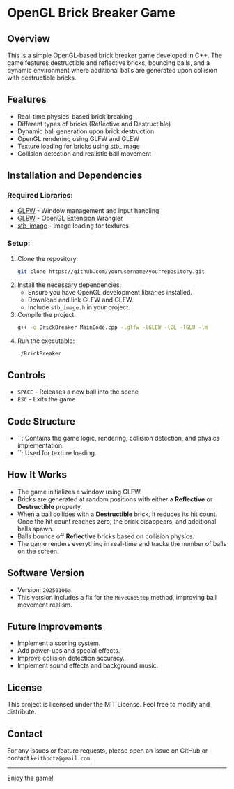 # OpenGL Brick Breaker Game

## Overview

This is a simple OpenGL-based brick breaker game developed in C++. The game features destructible and reflective bricks, bouncing balls, and a dynamic environment where additional balls are generated upon collision with destructible bricks.

## Features

- Real-time physics-based brick breaking
- Different types of bricks (Reflective and Destructible)
- Dynamic ball generation upon brick destruction
- OpenGL rendering using GLFW and GLEW
- Texture loading for bricks using stb\_image
- Collision detection and realistic ball movement

## Installation and Dependencies

### Required Libraries:

- [GLFW](https://www.glfw.org/) - Window management and input handling
- [GLEW](http://glew.sourceforge.net/) - OpenGL Extension Wrangler
- [stb\_image](https://github.com/nothings/stb) - Image loading for textures

### Setup:

1. Clone the repository:
   ```sh
   git clone https://github.com/yourusername/yourrepository.git
   ```
2. Install the necessary dependencies:
   - Ensure you have OpenGL development libraries installed.
   - Download and link GLFW and GLEW.
   - Include `stb_image.h` in your project.
3. Compile the project:
   ```sh
   g++ -o BrickBreaker MainCode.cpp -lglfw -lGLEW -lGL -lGLU -lm
   ```
4. Run the executable:
   ```sh
   ./BrickBreaker
   ```

## Controls

- `SPACE` - Releases a new ball into the scene
- `ESC` - Exits the game

## Code Structure

- ``: Contains the game logic, rendering, collision detection, and physics implementation.
- ``: Used for texture loading.

## How It Works

- The game initializes a window using GLFW.
- Bricks are generated at random positions with either a **Reflective** or **Destructible** property.
- When a ball collides with a **Destructible** brick, it reduces its hit count. Once the hit count reaches zero, the brick disappears, and additional balls spawn.
- Balls bounce off **Reflective** bricks based on collision physics.
- The game renders everything in real-time and tracks the number of balls on the screen.

## Software Version

- Version: `20250106a`
- This version includes a fix for the `MoveOneStep` method, improving ball movement realism.

## Future Improvements

- Implement a scoring system.
- Add power-ups and special effects.
- Improve collision detection accuracy.
- Implement sound effects and background music.

## License

This project is licensed under the MIT License. Feel free to modify and distribute.

## Contact

For any issues or feature requests, please open an issue on GitHub or contact `keithpotz@gmail.com`.

---

Enjoy the game!

